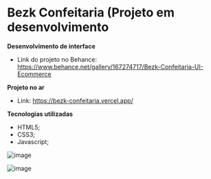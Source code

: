 # Bezk Confeitaria (Projeto em desenvolvimento

**Desenvolvimento de interface**
- Link do projeto no Behance: https://www.behance.net/gallery/167274717/Bezk-Confeitaria-UI-Ecommerce

**Projeto no ar**
 - Link: https://bezk-confeitaria.vercel.app/

**Tecnologias utilizadas**
- HTML5;
- CSS3;
- Javascript;

![image](https://user-images.githubusercontent.com/33470634/228988790-908caad7-0489-4af7-8d8f-d09c292d0a87.png)


![image](https://user-images.githubusercontent.com/33470634/228988817-06e4e60d-d4da-42ca-8df2-7d7589d3f756.png)

